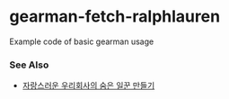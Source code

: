 gearman-fetch-ralphlauren
=========================

Example code of basic gearman usage

### See Also

 - [자랑스러운 우리회사의 숨은 일꾼 만들기](http://advent.perl.kr/2012/2012-12-15.html)
